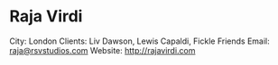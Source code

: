 # Raja Virdi

City: London
Clients: Liv Dawson, Lewis Capaldi, Fickle Friends
Email: raja@rsvstudios.com
Website: http://rajavirdi.com